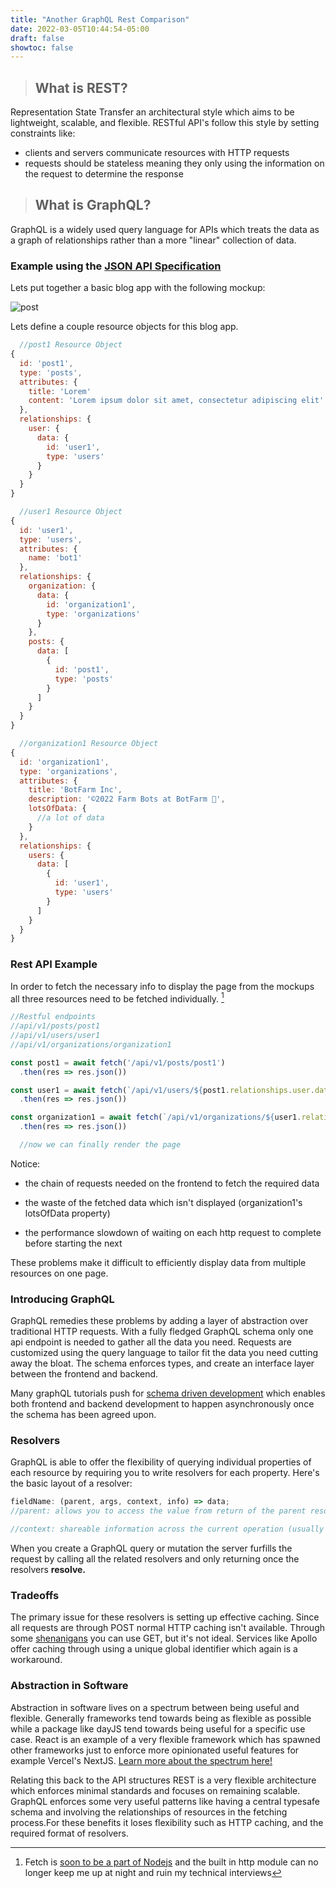 ```yaml
---
title: "Another GraphQL Rest Comparison"
date: 2022-03-05T10:44:54-05:00
draft: false
showtoc: false
---
```


> ## What is REST?
Representation State Transfer an architectural style which aims to be lightweight, scalable, and flexible. RESTful API's follow this style by setting constraints like:
* clients and servers communicate resources with HTTP requests
* requests should be stateless meaning they only using the information on the request to determine the response
> ## What is GraphQL?
GraphQL is a widely used query language for APIs which treats the data as a graph of relationships rather than a more "linear" collection of data. 

### Example using the [JSON API Specification](https://jsonapi.org/)
Lets put together a basic blog app with the following mockup:

![post](https://climapp.nyc3.digitaloceanspaces.com/OtherImages/post.jpg)


Lets define a couple resource objects for this blog app. 
```js
  //post1 Resource Object
{
  id: 'post1',
  type: 'posts',
  attributes: {
    title: 'Lorem'
    content: 'Lorem ipsum dolor sit amet, consectetur adipiscing elit'
  },
  relationships: {
    user: {
      data: {
        id: 'user1',
        type: 'users'
      }
    }
  }
}

  //user1 Resource Object
{
  id: 'user1',
  type: 'users',
  attributes: {
    name: 'bot1'
  },
  relationships: {
    organization: {
      data: {
        id: 'organization1',
        type: 'organizations'
      }
    },
    posts: {
      data: [
        {
          id: 'post1',
          type: 'posts'
        }
      ]
    }
  }
}

  //organization1 Resource Object
{
  id: 'organization1',
  type: 'organizations',
  attributes: {
    title: 'BotFarm Inc',
    description: '©2022 Farm Bots at BotFarm 🤠',
    lotsOfData: {
      //a lot of data
    }
  },
  relationships: {
    users: {
      data: [
        {
          id: 'user1',
          type: 'users'
        }
      ]
    }
  }
}
```
### Rest API Example 
In order to fetch the necessary info to display the page from the mockups all three resources need to be fetched individually. [^1]
```ts
//Restful endpoints
//api/v1/posts/post1
//api/v1/users/user1
//api/v1/organizations/organization1

const post1 = await fetch('/api/v1/posts/post1')
  .then(res => res.json())

const user1 = await fetch(`/api/v1/users/${post1.relationships.user.data.id}`)
  .then(res => res.json())

const organization1 = await fetch(`/api/v1/organizations/${user1.relationships.organization.data.id}`)
  .then(res => res.json())

  //now we can finally render the page
```
Notice:
* the chain of requests needed on the frontend to fetch the required data 
  
* the waste of the fetched data which isn't displayed (organization1's lotsOfData property)

* the performance slowdown of waiting on each http request to complete before starting the next

These problems make it difficult to efficiently display data from multiple resources on one page.

### Introducing GraphQL
GraphQL remedies these problems by adding a layer of abstraction over traditional HTTP requests. With a fully fledged GraphQL schema only one api endpoint is needed to gather all the data you need. Requests are customized using the query language to tailor fit the data you need cutting away the bloat. The schema enforces types, and create an interface layer between the frontend and backend.

Many graphQL tutorials push for [schema driven development](https://blog.logrocket.com/code-first-vs-schema-first-development-graphql/) which enables both frontend and backend development to happen asynchronously once the schema has been agreed upon. 

### Resolvers
GraphQL is able to offer the flexibility of querying individual properties of each resource by requiring you to write resolvers for each property. Here's the basic layout of a resolver:

```js
fieldName: (parent, args, context, info) => data;
//parent: allows you to access the value from return of the parent resources resolver

//context: shareable information across the current operation (usually authentication for reads and writes)
```

When you create a GraphQL query or mutation the server furfills the request by calling all the related resolvers and only returning once the resolvers **resolve.** 

### Tradeoffs
 
 The primary issue for these resolvers is setting up effective caching. Since all requests are through POST normal HTTP caching isn't available. Through some [shenanigans](https://blog.logrocket.com/http-caching-graphql/) you can use GET, but it's not ideal. Services like Apollo offer caching through using a unique global identifier which again is a workaround. 

### Abstraction in Software

Abstraction in software lives on a spectrum between being useful and flexible. Generally frameworks tend towards being as flexible as possible while a package like dayJS tend towards being useful for a specific use case. React is an example of a very flexible framework which has spawned other frameworks just to enforce more opinionated useful features for example Vercel's NextJS. [Learn more about the spectrum here!](https://youtu.be/mVVNJKv9esE)

Relating this back to the API structures REST is a very flexible architecture which enforces minimal standards and focuses on remaining scalable. GraphQL enforces some very useful patterns like having a central typesafe schema and involving the relationships of resources in the fetching process.For these benefits it loses flexibility such as HTTP caching, and the required format of resolvers.


[^1]: Fetch is [soon to be a part of Nodejs](https://news.ycombinator.com/item?id=30161626) and the built in http module can no longer keep me up at night and ruin my technical interviews